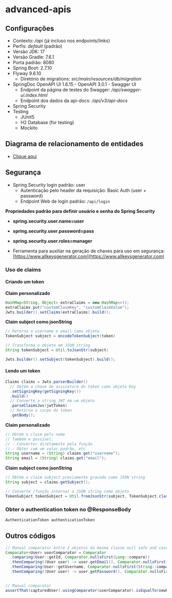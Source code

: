 # advanced-apis

## Configurações

- Contexto: */api* (já incluso nos endpoints/links)
- Perfis: *default* (padrão)
- Versão JDK: 17
- Versão Gradle: 7.6.1
- Porta padrão: 8080
- Spring Boot: 2.7.10
- Flyway 9.6.10
  - Diretório de migrations: *src/main/resources/db/migration*
- SpringDoc OpenAPI UI 1.6.15 - OpenAPI 3.0.1 - Swagger UI
  - Endpoint da página de testes do Swagger: */api/swagger-ui.index.html*
  - Endpoint dos dados da api-docs: */api/v3/api-docs*
- Spring Security
- Testing
  - JUnit5
  - H2 Database (for testing)
  - Mockito

<!--
  Spring Boot Developer Tools: 3.0.4
-->

## Diagrama de relacionamento de entidades
- [Clique aqui](https://app.diagrams.net/#G13bd2ILwPsaACDqCaTtsRLozOtMCCcUoe)

## Segurança
- Spring Security login padrão: user
  - Autenticação pelo header da requisição: Basic Auth (user + password)
  - Endpoint Web de login padrão: `/api/login`

**Propriedades padrão para definir usuário e senha do Spring Security**

- **spring.security.user.name=user**
- **spring.security.user.password=pass**
- **spring.security.user.roles=manager**

- Ferramenta para auxiliar na geração de chaves para uso em segurança: [https://www.allkeysgenerator.com](https://www.allkeysgenerator.com)

### Uso de claims

#### Criando um token

**Claim personalizado**

```java
HashMap<String, Object> extraClaims = new HashMap<>();
extraClaims.put("customClaimKey", "customClaimValue");
Jwts.builder().setClaims(extraClaims).build();
```

**Claim subject como jsonString**

```java
// Retorna o username e email como objeto
TokenSubject subject = encodeTokenSubject(token)

// Transforma o objeto em JSON string
String tokenSubject = Util.toJsonStr(subject)

Jwts.builder().setSubject(tokenSubject).build();
```

#### Lendo um token

```java
Claims claims = Jwts.parserBuilder()
  // Obtém a chave de assinatura do token como objeto Key
  .setSigningKey(getSigningKey())
  .build()
  // Converte a string JWT em um objeto
  .parseClaimsJws(jwtToken)
  // Retorna o corpo do token
  .getBody();
```

**Claim personalizado**

```java
// Obtém o claim pelo nome
// Também e possível:
// - Converter diretamente pela função
// - Obter com um valor padrão, etc
String username = (String) claims.get("username");
String email = (String) claims.get("email");
```

**Claim subject como jsonString**

```java
// Obtém o claim subject previamente gravado como JSON string
String subject = claims.getSubject();

// Converte (função interna) a JSON string como objeto
TokenSubject tokenSubject = Util.fromJsonStr(subject, TokenSubject.class);
```

### Obter o authentication token no @ResponseBody

```java
AuthenticationToken authenticationToken
```

## Outros códigos

```java
// Manual comparator entre 2 objetos da mesma classe null safe and case sensitive
Comparator<User> userComparator = Comparator
  .comparing(User::getId, Comparator.nullsFirst(Long::compare))
  .thenComparing((User user) -> user.getEmail(), Comparator.nullsFirst(String::compareTo))
  .thenComparing(User::getUsername, Comparator.nullsFirst(String::compareTo))
  .thenComparing((User user) -> user.getPassword(), Comparator.nullsFirst(String::compareTo));
  

// Manual comparator
assertThat(capturedUser).usingComparator(userComparator).isEqualTo(newUser);
```

